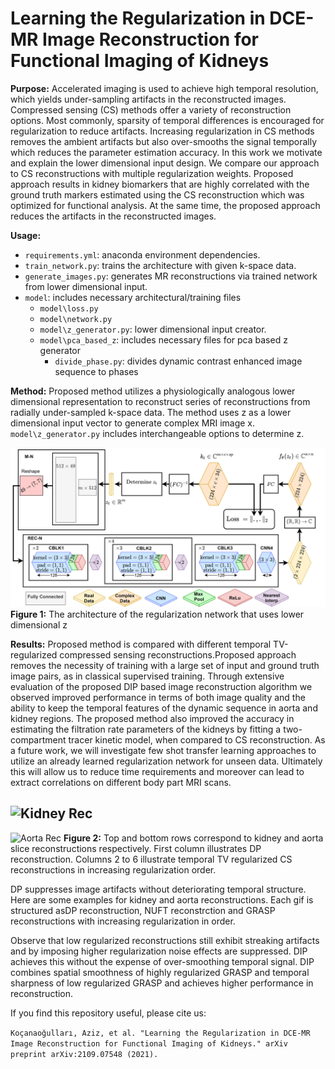 # Learning the Regularization in DCE-MR Image Reconstruction for Functional Imaging of Kidneys

    
**Purpose:** Accelerated imaging 
is used to achieve high temporal resolution, which yields under-sampling 
artifacts in the reconstructed images. Compressed sensing (CS) methods 
offer a variety of reconstruction options. Most commonly, sparsity of 
temporal differences is encouraged for regularization to reduce artifacts.
Increasing regularization in CS methods removes the ambient artifacts but
also over-smooths the signal temporally which reduces the parameter 
estimation accuracy. In this work we motivate and explain the lower 
dimensional input design. We compare our approach to CS reconstructions 
with multiple regularization weights. Proposed approach results in kidney
biomarkers that are  highly correlated with the ground truth markers 
estimated using the CS reconstruction which was optimized for functional 
analysis. At the same time, the proposed approach reduces the artifacts 
in the reconstructed images.   


**Usage:** 
- `requirements.yml`:  anaconda environment dependencies.
- `train_network.py`: trains the architecture with given k-space data.
- `generate_images.py`: generates MR reconstructions via trained network from lower 
  dimensional 
  input.
- `model`: includes necessary architectural/training files
    - `model\loss.py`
    - `model\network.py`
    - `model\z_generator.py`: lower dimensional input creator.
    - `model\pca_based_z`: includes necessary files for pca based z generator
      - `divide_phase.py`: divides dynamic contrast enhanced image sequence to phases

**Method:** Proposed method utilizes a physiologically analogous lower dimensional representation
to reconstruct series of reconstructions from radially under-sampled k-space data. 
The method uses z as a lower dimensional input vector to generate complex
MRI image x. `model\z_generator.py` includes interchangeable options to determine z.

![Architecture](./md_source/net_diag.jpg)
**Figure 1:**  The architecture of the regularization network that uses lower 
dimensional z

**Results:** Proposed method is compared with different temporal TV-regularized 
compressed sensing reconstructions.Proposed approach removes the necessity
of training with a large set of input and ground truth image pairs, 
as in classical supervised training. Through extensive evaluation of 
the proposed DIP based image reconstruction algorithm we observed 
improved performance in terms of both image quality and the ability to 
keep the temporal features of the dynamic sequence in aorta and kidney 
regions. The proposed method also improved the accuracy in estimating 
the filtration rate parameters of the kidneys  by fitting a
two-compartment tracer kinetic model, when compared to CS 
reconstruction. As a future work, we will investigate few shot 
transfer learning approaches to utilize an already learned regularization
network for unseen data. Ultimately this will allow us to reduce time 
requirements and moreover can lead to extract correlations on different 
body part MRI scans. 
    
![Kidney Rec](./md_source/kidney.gif)
---
![Aorta Rec](./md_source/aorta.gif)
**Figure 2:** Top and bottom rows correspond to kidney and aorta slice 
reconstructions respectively. First column illustrates DP reconstruction. Columns 2 
to 6 illustrate temporal TV regularized CS reconstructions in increasing 
regularization order.

DP suppresses image artifacts without deteriorating temporal structure. Here are
some examples for kidney and aorta reconstructions. Each gif is 
structured asDP reconstruction, NUFT reconstrction and GRASP reconstructions with increasing
regularization in order.


Observe that low regularized reconstructions still exhibit streaking artifacts 
and by imposing higher regularization noise effects are suppressed. DIP achieves 
this without the expense of over-smoothing temporal signal. DIP combines spatial 
smoothness of highly regularized GRASP and temporal
sharpness of low regularized GRASP and achieves higher performance in reconstruction.

If you find this repository useful, please cite us: 

`Koçanaoğulları, Aziz, et al. "Learning the Regularization in DCE-MR Image Reconstruction for Functional Imaging of Kidneys." arXiv preprint arXiv:2109.07548 (2021).`

